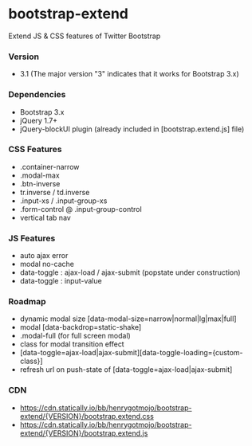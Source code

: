 # bootstrap-extend
Extend JS & CSS features of Twitter Bootstrap


### Version
- 3.1 (The major version "3" indicates that it works for Bootstrap 3.x)


### Dependencies
- Bootstrap 3.x
- jQuery 1.7+
- jQuery-blockUI plugin (already included in [bootstrap.extend.js] file)


### CSS Features
- .container-narrow
- .modal-max
- .btn-inverse
- tr.inverse / td.inverse
- .input-xs / .input-group-xs
- .form-control @ .input-group-control
- vertical tab nav


### JS Features
- auto ajax error
- modal no-cache
- data-toggle : ajax-load / ajax-submit (popstate under construction)
- data-toggle : input-value


### Roadmap
- dynamic modal size [data-modal-size=narrow|normal|lg|max|full]
- modal [data-backdrop=static-shake]
- .modal-full  (for full screen modal)
- class for modal transition effect
- [data-toggle=ajax-load|ajax-submit][data-toggle-loading={custom-class}]
- refresh url on push-state of [data-toggle=ajax-load|ajax-submit]


### CDN
- https://cdn.statically.io/bb/henrygotmojo/bootstrap-extend/{VERSION}/bootstrap.extend.css
- https://cdn.statically.io/bb/henrygotmojo/bootstrap-extend/{VERSION}/bootstrap.extend.js
